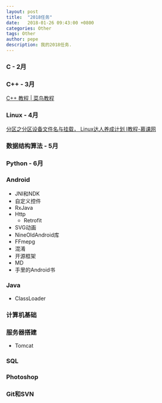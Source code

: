 ```yaml
---
layout: post
title:  "2018任务"
date:   2018-01-26 09:43:00 +0800
categories: Other
tags: Other
author: pepe
description: 我的2018任务.
---
```


### C - 2月


### C++ - 3月

[C++ 教程 | 菜鸟教程](http://www.runoob.com/cplusplus/cpp-tutorial.html)

### Linux - 4月

[分区之分区设备文件名与挂载， Linux达人养成计划 I教程-慕课网](https://www.imooc.com/video/3244)

### 数据结构算法 - 5月

### Python - 6月

### Android

* JNI和NDK
* 自定义控件
* RxJava
* Http
    * Retrofit
* SVG动画
* NineOldAndroid库
* FFmepg
* 混淆
* 开源框架
* MD
* 手里的Android书

### Java
* ClassLoader

### 计算机基础

### 服务器搭建
* Tomcat

### SQL

### Photoshop

### Git和SVN







